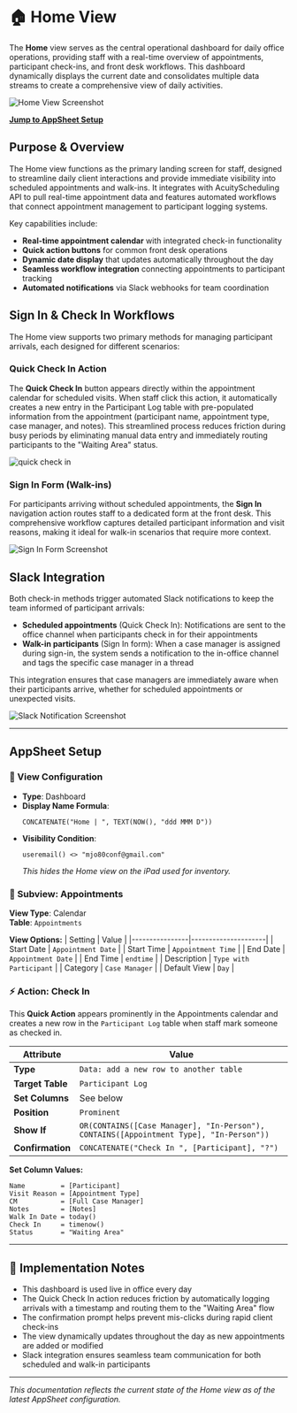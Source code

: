# 🏠 Home View

The **Home** view serves as the central operational dashboard for daily office operations, providing staff with a real-time overview of appointments, participant check-ins, and front desk workflows. This dashboard dynamically displays the current date and consolidates multiple data streams to create a comprehensive view of daily activities.

![Home View Screenshot](../images/dashboard.png)

**[Jump to AppSheet Setup](#appsheet-setup)**

## Purpose & Overview

The Home view functions as the primary landing screen for staff, designed to streamline daily client interactions and provide immediate visibility into scheduled appointments and walk-ins. It integrates with AcuityScheduling API to pull real-time appointment data and features automated workflows that connect appointment management to participant logging systems.

Key capabilities include:
- **Real-time appointment calendar** with integrated check-in functionality
- **Quick action buttons** for common front desk operations
- **Dynamic date display** that updates automatically throughout the day
- **Seamless workflow integration** connecting appointments to participant tracking
- **Automated notifications** via Slack webhooks for team coordination

## Sign In & Check In Workflows

The Home view supports two primary methods for managing participant arrivals, each designed for different scenarios:

### Quick Check In Action
The **Quick Check In** button appears directly within the appointment calendar for scheduled visits. When staff click this action, it automatically creates a new entry in the Participant Log table with pre-populated information from the appointment (participant name, appointment type, case manager, and notes). This streamlined process reduces friction during busy periods by eliminating manual data entry and immediately routing participants to the "Waiting Area" status.

![quick check in](../images/quick-checkin.png)

### Sign In Form (Walk-ins)
For participants arriving without scheduled appointments, the **Sign In** navigation action routes staff to a dedicated form at the front desk. This comprehensive workflow captures detailed participant information and visit reasons, making it ideal for walk-in scenarios that require more context.

![Sign In Form Screenshot](../images/sign-in.png)

## Slack Integration

Both check-in methods trigger automated Slack notifications to keep the team informed of participant arrivals:

- **Scheduled appointments** (Quick Check In): Notifications are sent to the office channel when participants check in for their appointments
- **Walk-in participants** (Sign In form): When a case manager is assigned during sign-in, the system sends a notification to the in-office channel and tags the specific case manager in a thread

This integration ensures that case managers are immediately aware when their participants arrive, whether for scheduled appointments or unexpected visits.

![Slack Notification Screenshot](../images/slack-walkin-cm.png)

---

## AppSheet Setup

### 🧱 View Configuration
- **Type**: Dashboard
- **Display Name Formula**:  
  ```appsheetscript
  CONCATENATE("Home | ", TEXT(NOW(), "ddd MMM D"))
  ```
- **Visibility Condition**:
  ```appsheetscript
  useremail() <> "mjo80conf@gmail.com"
  ```
  *This hides the Home view on the iPad used for inventory.*

### 🧩 Subview: Appointments
**View Type**: Calendar  
**Table**: `Appointments`

**View Options:**
| Setting        | Value               |
|----------------|---------------------|
| Start Date     | `Appointment Date`  |
| Start Time     | `Appointment Time`  |
| End Date       | `Appointment Date`  |
| End Time       | `endtime`           |
| Description    | `Type with Participant` |
| Category       | `Case Manager`      |
| Default View   | `Day`               |

### ⚡ Action: Check In
This **Quick Action** appears prominently in the Appointments calendar and creates a new row in the `Participant Log` table when staff mark someone as checked in.

| Attribute         | Value |
|------------------|-------|
| **Type**          | `Data: add a new row to another table` |
| **Target Table**  | `Participant Log` |
| **Set Columns**   | See below |
| **Position**      | `Prominent` |
| **Show If**       | `OR(CONTAINS([Case Manager], "In-Person"), CONTAINS([Appointment Type], "In-Person"))` |
| **Confirmation**  | `CONCATENATE("Check In ", [Participant], "?")` |

**Set Column Values:**
```text
Name         = [Participant]
Visit Reason = [Appointment Type]
CM           = [Full Case Manager]
Notes        = [Notes]
Walk In Date = today()
Check In     = timenow()
Status       = "Waiting Area"
```


---

## 📎 Implementation Notes
- This dashboard is used live in office every day
- The Quick Check In action reduces friction by automatically logging arrivals with a timestamp and routing them to the "Waiting Area" flow
- The confirmation prompt helps prevent mis-clicks during rapid client check-ins
- The view dynamically updates throughout the day as new appointments are added or modified
- Slack integration ensures seamless team communication for both scheduled and walk-in participants

---
*This documentation reflects the current state of the Home view as of the latest AppSheet configuration.*